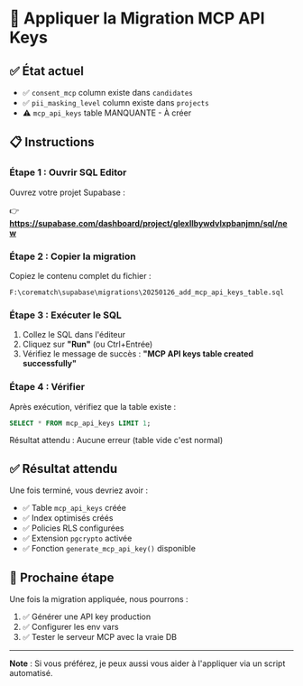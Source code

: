 # 🚀 Appliquer la Migration MCP API Keys

## ✅ État actuel

- ✅ `consent_mcp` column existe dans `candidates`
- ✅ `pii_masking_level` column existe dans `projects`
- ⚠️  `mcp_api_keys` table MANQUANTE - À créer

## 📋 Instructions

### Étape 1 : Ouvrir SQL Editor

Ouvrez votre projet Supabase :

👉 **https://supabase.com/dashboard/project/glexllbywdvlxpbanjmn/sql/new**

### Étape 2 : Copier la migration

Copiez le contenu complet du fichier :

`F:\corematch\supabase\migrations\20250126_add_mcp_api_keys_table.sql`

### Étape 3 : Exécuter le SQL

1. Collez le SQL dans l'éditeur
2. Cliquez sur **"Run"** (ou Ctrl+Entrée)
3. Vérifiez le message de succès : **"MCP API keys table created successfully"**

### Étape 4 : Vérifier

Après exécution, vérifiez que la table existe :

```sql
SELECT * FROM mcp_api_keys LIMIT 1;
```

Résultat attendu : Aucune erreur (table vide c'est normal)

## ✅ Résultat attendu

Une fois terminé, vous devriez avoir :

- ✅ Table `mcp_api_keys` créée
- ✅ Index optimisés créés
- ✅ Policies RLS configurées
- ✅ Extension `pgcrypto` activée
- ✅ Fonction `generate_mcp_api_key()` disponible

## 🔄 Prochaine étape

Une fois la migration appliquée, nous pourrons :

1. ✅ Générer une API key production
2. ✅ Configurer les env vars
3. ✅ Tester le serveur MCP avec la vraie DB

---

**Note** : Si vous préférez, je peux aussi vous aider à l'appliquer via un script automatisé.
